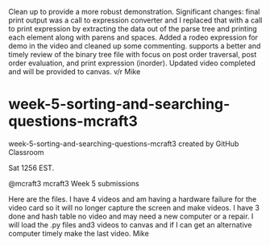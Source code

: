 Clean up to provide a more robust demonstration. Significant changes: final print output was a call to expression converter and I replaced that with a call to print expression by extracting  the data out of the parse tree and printing each element along with parens and spaces. Added a rodeo expression for demo in the video and cleaned up some commenting. supports a better and timely review of the binary tree file with focus on post order traversal, post order evaluation, and print expression (inorder). Updated video completed and will be provided to canvas. v/r Mike

# week-5-sorting-and-searching-questions-mcraft3
week-5-sorting-and-searching-questions-mcraft3 created by GitHub Classroom

Sat 1256 EST. 

@mcraft3
mcraft3 Week 5 submissions

Here are the files. I have 4 videos and am having a hardware failure for the video card 
so it will no longer capture the screen and make videos. I have 3 done and hash table no 
video and may need a new computer or a repair. I will load the .py files and3 videos to 
canvas and if I can get an alternative computer timely make the last video. Mike
